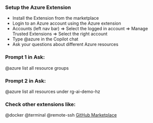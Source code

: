 ### Setup the Azure Extension
- Install the Extension from the marketplace
- Login to an Azure account using the Azure extension
- Accounts (left nav bar) => Select the logged in account => Manage Trusted Extensions => Select the right account
- Type @azure in the Copilot chat
- Ask your questions about different Azure resources

### Prompt 1 in Ask:
@azure list all resource groups

### Prompt 2 in Ask:
@azure list all resources under rg-ai-demo-hz

### Check other extensions like:
@docker
@terminal
@remote-ssh
[GitHub Marketplace](https://github.com/marketplace?type=apps&copilot_app=true)

